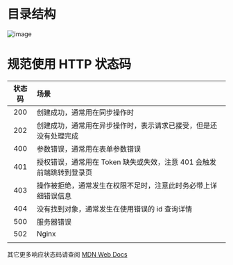 
# 目录结构
![image](https://github.com/user-attachments/assets/ef8d8878-a6dc-4db1-a9c7-59477a7d5325)

# 规范使用 HTTP 状态码
#### 

| 状态码 | 场景                                                         |
| :----: | :----------------------------------------------------------- |
|  200   | 创建成功，通常用在同步操作时                                 |
|  202   | 创建成功，通常用在异步操作时，表示请求已接受，但是还没有处理完成 |
|  400   | 参数错误，通常用在表单参数错误                               |
|  401   | 授权错误，通常用在 Token 缺失或失效，注意 401 会触发前端跳转到登录页 |
|  403   | 操作被拒绝，通常发生在权限不足时，注意此时务必带上详细错误信息 |
|  404   | 没有找到对象，通常发生在使用错误的 id 查询详情               |
|  500   | 服务器错误                                                   |
|  502   | Nginx                                                        |
|        |                                                              |

其它更多响应状态码请查阅 [MDN Web Docs](https://developer.mozilla.org/zh-CN/docs/Web/HTTP/Status)


